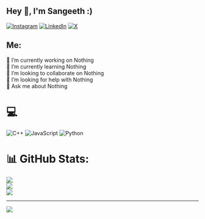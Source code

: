 ## Hey 👋, I'm Sangeeth :)
[![Instagram](https://img.shields.io/badge/Instagram-%23E4405F.svg?logo=Instagram&logoColor=white)](https://instagram.com/s4ngeethh) [![LinkedIn](https://img.shields.io/badge/LinkedIn-%230077B5.svg?logo=linkedin&logoColor=white)](https://www.linkedin.com/in/sangeeth-m-883a4020a/) [![X](https://img.shields.io/badge/X-black.svg?logo=X&logoColor=white)](https://x.com/SangeethM20) 
## Me:
🔭 I’m currently working on Nothing<br>🌱 I’m currently learning Nothing<br> 👯 I’m looking to collaborate on Nothing<br> 🤔 I’m looking for help with Nothing<br> 💬 Ask me about Nothing




# 💻
![C++](https://img.shields.io/badge/c++-%2300599C.svg?style=for-the-badge&logo=c%2B%2B&logoColor=white) ![JavaScript](https://img.shields.io/badge/javascript-%23323330.svg?style=for-the-badge&logo=javascript&logoColor=%23F7DF1E) ![Python](https://img.shields.io/badge/python-3670A0?style=for-the-badge&logo=python&logoColor=ffdd54)
# 📊 GitHub Stats:
![](https://github-readme-stats.vercel.app/api?username=sangeeth-606&theme=dark&hide_border=false&include_all_commits=false&count_private=false)<br/>
![](https://github-readme-streak-stats.herokuapp.com/?user=sangeeth-606&theme=dark&hide_border=false)<br/>
![](https://github-readme-stats.vercel.app/api/top-langs/?username=sangeeth-606&theme=dark&hide_border=false&include_all_commits=false&count_private=false&layout=compact)

---
[![](https://visitcount.itsvg.in/api?id=sangeeth-606&icon=0&color=0)](https://visitcount.itsvg.in)

<!-- Proudly created with GPRM ( https://gprm.itsvg.in ) -->
